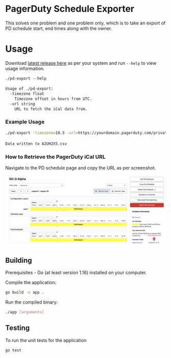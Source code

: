 # PagerDuty Schedule Exporter
This solves one problem and one problem only, which is to take an export of PD schedule start, end times along with the owner.

# Usage

Download [latest release here](https://github.com/purinda/pagerduty-schedule-export/releases/latest) as per your system and run `--help` to view usage information.

```
./pd-export --help

Usage of ./pd-export:
  -timezone float
    Timezone offset in hours from UTC.
  -url string
    URL to fetch the iCal data from.
```

### Example Usage

```sh
./pd-export -timezone=10.5 -url=https://yourdomain.pagerduty.com/private/8e4da5810dXXXXXX05137006f2a05caf226711e935591089cf2b74cac1c4/feed/A2UH2X5

Data written to A2UH2X5.csv
```

### How to Retrieve the PagerDuty iCal URL

Navigate to the PD schedule page and copy the URL as per screenshot.

![Schedule Page](docs/pd-schedule.png)

## Building

Prerequisites - Go (at least version 1.16) installed on your computer.

Compile the application:
```sh
go build -o app .
```

Run the compiled binary:
```sh
./app [arguments]
```

## Testing
To run the unit tests for the application

```sh
go test
```